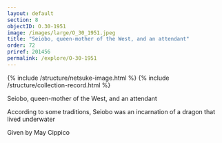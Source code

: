 ```yaml
---
layout: default
section: 8
objectID: O.30-1951
image: /images/large/O_30_1951.jpeg
title: "Seiobo, queen-mother of the West, and an attendant"
order: 72
priref: 201456
permalink: /explore/O-30-1951
---
```

{% include /structure/netsuke-image.html %}
{% include /structure/collection-record.html %}

Seiobo, queen-mother of the West, and an attendant

According to some traditions, Seiobo was an incarnation of a dragon that lived underwater

Given by May Cippico

